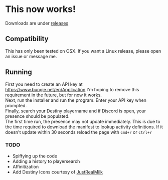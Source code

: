 # This now works!
Downloads are under [releases](https://github.com/BrightSchema/Destiny-2-Discord-Rich-Presence/releases/)

## Compatibility
This has only been tested on OSX. If you want a Linux release, please open an issue or message me.

## Running
First you need to create an API key at https://www.bungie.net/en/Application I'm hoping to remove this requirement in the future, but for now it works.  
Next, run the installer and run the program. Enter your API key when prompted.  
Finally, search your Destiny playername and if Discord is open, your presence should be populated.  
The first time run, the presence may not update immediately. This is due to the time required to download the manifest to lookup activity definitions. If it doesn't update within 30 seconds reload the page with `cmd+r` or `ctrl+r` 

### TODO
- Spiffying up the code   
- Adding a history to playersearch   
- Affinitization   
- Add Destiny Icons courtesy of [JustRealMilk](https://github.com/justrealmilk/destiny-icons)   
